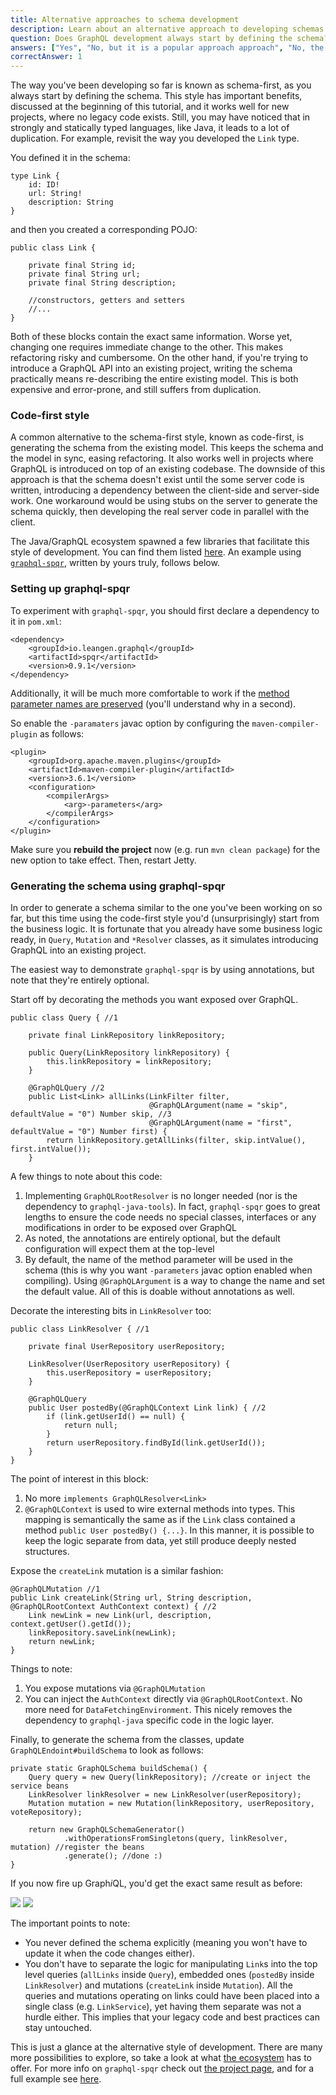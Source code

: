 ```yaml
---
title: Alternative approaches to schema development
description: Learn about an alternative approach to developing schemas with graphl-java
question: Does GraphQL development always start by defining the schema?
answers: ["Yes", "No, but it is a popular approach approach", "No, the schema can only be produced at the end", "The schema can only be generated dynamically"]
correctAnswer: 1
---
```


The way you've been developing so far is known as schema-first, as you always start by defining the schema. This style has important benefits, discussed at the beginning of this tutorial, and it works well for new projects, where no legacy code exists. Still, you may have noticed that in strongly and statically typed languages, like Java, it leads to a lot of duplication. For example, revisit the way you developed the `Link` type.

You defined it in the schema:

```graphql(nocopy)
type Link {
    id: ID!
    url: String!
    description: String
}
```

and then you created a corresponding POJO:

```java(nocopy)
public class Link {
    
    private final String id;
    private final String url;
    private final String description;
    
    //constructors, getters and setters
    //...
}
```

Both of these blocks contain the exact same information. Worse yet, changing one requires immediate change to the other. This makes refactoring risky and cumbersome. On the other hand, if you're trying to introduce a GraphQL API into an existing project, writing the schema practically means re-describing the entire existing model. This is both expensive and error-prone, and still suffers from duplication. 

### Code-first style

A common alternative to the schema-first style, known as code-first, is generating the schema from the existing model. This keeps the schema and the model in sync, easing refactoring. It also works well in projects where GraphQL is introduced on top of an existing codebase. The downside of this approach is that the schema doesn't exist until the some server code is written, introducing a dependency between the client-side and server-side work. One workaround would be using stubs on the server to generate the schema quickly, then developing the real server code in parallel with the client.

The Java/GraphQL ecosystem spawned a few libraries that facilitate this style of development. You can find them listed [here](https://github.com/graphql-java/awesome-graphql-java#code-first). An example using [`graphql-spqr`](https://github.com/leangen/graphql-spqr), written by yours truly, follows below.

### Setting up graphql-spqr

<Instruction>

To experiment with `graphql-spqr`, you should first declare a dependency to it in `pom.xml`:

```xml(path=".../hackernews-graphql-java/pom.xml")
<dependency>
    <groupId>io.leangen.graphql</groupId>
    <artifactId>spqr</artifactId>
    <version>0.9.1</version>
</dependency>
```

</Instruction>

Additionally, it will be much more comfortable to work if the [method parameter names are preserved](https://docs.oracle.com/javase/tutorial/reflect/member/methodparameterreflection.html) (you'll understand why in a second).

<Instruction>

So enable the `-paramaters` javac option by configuring the `maven-compiler-plugin` as follows:

```xml(path=".../hackernews-graphql-java/pom.xml")
<plugin>
    <groupId>org.apache.maven.plugins</groupId>
    <artifactId>maven-compiler-plugin</artifactId>
    <version>3.6.1</version>
    <configuration>
        <compilerArgs>
            <arg>-parameters</arg>
        </compilerArgs>
    </configuration>
</plugin>
```

</Instruction>

Make sure you **rebuild the project** now (e.g. run `mvn clean package`) for the new option to take effect. Then, restart Jetty.

### Generating the schema using graphql-spqr

In order to generate a schema similar to the one you've been working on so far, but this time using the code-first style you'd (unsurprisingly) start from the business logic. It is fortunate that you already have some business logic ready, in `Query`, `Mutation` and `*Resolver` classes, as it simulates introducing GraphQL into an existing project.

The easiest way to demonstrate `graphql-spqr` is by using annotations, but note that they're entirely optional.

<Instruction>

Start off by decorating the methods you want exposed over GraphQL.

```java(path=".../hackernews-graphql-java/src/main/java/com/howtographql/hackernews/Query.java")
public class Query { //1

    private final LinkRepository linkRepository;

    public Query(LinkRepository linkRepository) {
        this.linkRepository = linkRepository;
    }

    @GraphQLQuery //2
    public List<Link> allLinks(LinkFilter filter,
                               @GraphQLArgument(name = "skip", defaultValue = "0") Number skip, //3
                               @GraphQLArgument(name = "first", defaultValue = "0") Number first) {
        return linkRepository.getAllLinks(filter, skip.intValue(), first.intValue());
    }
```

</Instruction>

A few things to note about this code:

1. Implementing `GraphQLRootResolver` is no longer needed (nor is the dependency to `graphql-java-tools`). In fact, `graphql-spqr` goes to great lengths to ensure the code needs no special classes, interfaces or any modifications in order to be exposed over GraphQL
2. As noted, the annotations are entirely optional, but the default configuration will expect them at the top-level
3. By default, the name of the method parameter will be used in the schema (this is why you want `-parameters` javac option enabled when compiling). Using `@GraphQLArgument` is a way to change the name and set the default value. All of this is doable without annotations as well.

<Instruction>

Decorate the interesting bits in `LinkResolver` too:

```java(path=".../hackernews-graphql-java/src/main/java/com/howtographql/hackernews/LinkResolver.java")
public class LinkResolver { //1
    
    private final UserRepository userRepository;

    LinkResolver(UserRepository userRepository) {
        this.userRepository = userRepository;
    }

    @GraphQLQuery
    public User postedBy(@GraphQLContext Link link) { //2
        if (link.getUserId() == null) {
            return null;
        }
        return userRepository.findById(link.getUserId());
    }
}
```

</Instruction>

The point of interest in this block:

1. No more `implements GraphQLResolver<Link>`
2. `@GraphQLContext` is used to wire external methods into types. This mapping is semantically the same as if the `Link` class contained a method `public User postedBy() {...}`. In this manner, it is possible to keep the logic separate from data, yet still produce deeply nested structures.

<Instruction>

Expose the `createLink` mutation is a similar fashion:

```java(path=".../hackernews-graphql-java/src/main/java/com/howtographql/hackernews/Mutation.java")
@GraphQLMutation //1
public Link createLink(String url, String description, @GraphQLRootContext AuthContext context) { //2
    Link newLink = new Link(url, description, context.getUser().getId());
    linkRepository.saveLink(newLink);
    return newLink;
}
```

</Instruction>

Things to note:

1. You expose mutations via `@GraphQLMutation`
2. You can inject the `AuthContext` directly via `@GraphQLRootContext`. No more need for `DataFetchingEnvironment`. This nicely removes the dependency to `graphql-java` specific code in the logic layer.

<Instruction>

Finally, to generate the schema from the classes, update `GraphQLEndoint#buildSchema` to look as follows:

```java(path=".../hackernews-graphql-java/src/main/java/com/howtographql/hackernews/GraphQLEndoint.java")
private static GraphQLSchema buildSchema() {
    Query query = new Query(linkRepository); //create or inject the service beans
    LinkResolver linkResolver = new LinkResolver(userRepository);
    Mutation mutation = new Mutation(linkRepository, userRepository, voteRepository);
    
    return new GraphQLSchemaGenerator()
            .withOperationsFromSingletons(query, linkResolver, mutation) //register the beans
            .generate(); //done :)
}
```

</Instruction>

If you now fire up Graph*i*QL, you'd get the exact same result as before:

![](http://i.imgur.com/RQufTw6.png)
![](http://i.imgur.com/NBQFPJ9.png)

The important points to note:

* You never defined the schema explicitly (meaning you won't have to update it when the code changes either).
* You don't have to separate the logic for manipulating `Link`s into the top level queries (`allLinks` inside `Query`), embedded ones (`postedBy` inside `LinkResolver`) and mutations (`createLink` inside `Mutation`). All the queries and mutations operating on links could have been placed into a single class (e.g. `LinkService`), yet having them separate was not a hurdle either. This implies that your legacy code and best practices can stay untouched. 

This is just a glance at the alternative style of development. There are many more possibilities to explore, so take a look at what [the ecosystem](https://github.com/graphql-java/awesome-graphql-java) has to offer. For more info on `graphql-spqr` check out [the project page](https://github.com/leangen/graphql-spqr), and for a full example see [here](https://github.com/leangen/graphql-spqr-samples).

